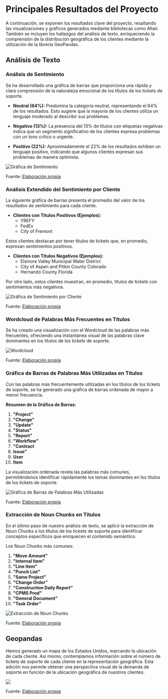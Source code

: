 # Principales Resultados del Proyecto

A continuación, se exponen los resultados clave del proyecto, resaltando las visualizaciones y gráficos generados mediante bibliotecas como Altair. También se incluyen los hallazgos del análisis de texto, enriqueciendo la comprensión de la distribución geográfica de los clientes mediante la utilización de la librería GeoPandas.

## Análisis de Texto

### Análisis de Sentimiento

Se ha desarrollado una gráfica de barras que proporciona una rápida y clara comprensión de la naturaleza emocional de los títulos de los tickets de soporte.

- **Neutral (64%):** Predomina la categoría neutral, representando el 64% de los resultados. Esto sugiere que la mayoría de los clientes utiliza un lenguaje moderado al describir sus problemas.

- **Negativo (13%):** La presencia del 13% de títulos con etiquetas negativas indica que un segmento significativo de los clientes expresa problemas con un tono crítico o urgente.

- **Positivo (22%):** Aproximadamente el 22% de los resultados exhiben un lenguaje positivo, indicando que algunos clientes expresan sus problemas de manera optimista.

![Gráfica de Sentimiento](https://github.com/GustMdz/Support_Ticket/blob/main/data/Images/Sentiment_bargraph.png)

Fuente: [Elaboración propia](https://github.com/GustMdz/Support_Ticket/blob/main/data/Images/Sentiment_bargraph.png)

### Análisis Extendido del Sentimiento por Cliente

La siguiente gráfica de barras presenta el promedio del valor de los resultados de sentimiento para cada cliente.

- **Clientes con Títulos Positivos (Ejemplos):**
  - YREFY
  - FedEx
  - City of Fremont

Estos clientes destacan por tener títulos de tickets que, en promedio, expresan sentimientos positivos.

- **Clientes con Títulos Negativos (Ejemplos):**
  - Elsinore Valley Municipal Water District
  - City of Aspen and Pitkin County Colorado
  - Hernando County Florida

Por otro lado, estos clientes muestran, en promedio, títulos de tickets con sentimientos más negativos.

![Gráfica de Sentimiento por Cliente](https://github.com/GustMdz/Support_Ticket/blob/main/data/Images/sentimiento_Por_cliente.png)

Fuente: [Elaboración propia](https://github.com/GustMdz/Support_Ticket/blob/main/data/Images/sentimiento_Por_cliente.png)

### Wordcloud de Palabras Más Frecuentes en Títulos

Se ha creado una visualización con el Wordcloud de las palabras más frecuentes, ofreciendo una instantánea visual de las palabras clave dominantes en los títulos de los tickets de soporte.

![Wordcloud](https://github.com/GustMdz/Support_Ticket/blob/main/data/Images/wordcloud.png)

Fuente: [Elaboración propia](https://github.com/GustMdz/Support_Ticket/blob/main/data/Images/wordcloud.png)

### Gráfica de Barras de Palabras Más Utilizadas en Títulos

Con las palabras más frecuentemente utilizadas en los títulos de los tickets de soporte, se ha generado una gráfica de barras ordenada de mayor a menor frecuencia.

**Resumen de la Gráfica de Barras:**

1. **"Project"**
2. **"Change"**
3. **"Update"**
4. **"Status"**
5. **"Report"**
6. **"Workflow"**
7. **"Contract**
8. **Issue"**
9. **User**
10. **Item**

La visualización ordenada revela las palabras más comunes, permitiéndonos identificar rápidamente los temas dominantes en los títulos de los tickets de soporte.

![Gráfica de Barras de Palabras Más Utilizadas](https://github.com/GustMdz/Support_Ticket/blob/main/data/Images/Top%2020%20Words%20by%20Frecuancy.png)

Fuente: [Elaboración propia](https://github.com/GustMdz/Support_Ticket/blob/main/data/Images/Top%2020%20Words%20by%20Frecuancy.png)

### Extracción de Noun Chunks en Títulos

En el último paso de nuestro análisis de texto, se aplicó la extracción de Noun Chunks a los títulos de los tickets de soporte para identificar conceptos específicos que enriquecen el contenido semántico.

Los Noun Chunks más comunes:
1. **"Move Amount"**
2. **"Internal Item"**
3. **"Line Item"**
4. **"Punch List"**
5. **"Same Project"**
6. **"Change Order"**
7. **"Construction Daily Report"**
8. **"CPMS Prod"**
9. **"General Document"**
10. **"Task Order"**

![Extracción de Noun Chunks](https://github.com/GustMdz/Support_Ticket/blob/main/data/Images/Top%2020%20Noun%20Chunks.png)

Fuente: [Elaboración propia](https://github.com/GustMdz/Support_Ticket/blob/main/data/Images/Top%2020%20Noun%20Chunks.png)

## Geopandas

Hemos generado un mapa de los Estados Unidos, marcando la ubicación de cada cliente. Asi mismo, contemplamos información sobre el número de tickets de soporte de cada cliente en la representación geográfica. Esta adición nos permite obtener una perspectiva visual de la demanda de soporte en función de la ubicación geográfica de nuestros clientes. 

 ![](https://github.com/GustMdz/Support_Ticket/blob/main/data/Images/US_Map.png)

Fuente: [Elaboración propia](https://github.com/GustMdz/Support_Ticket/blob/main/data/Images/US_Map.png)
